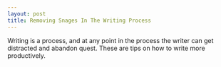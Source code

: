 ```yaml
---
layout: post
title: Removing Snages In The Writing Process
---
```


Writing is a process, and at any point in the process the writer can get distracted and abandon quest. These are tips on how to write more productively.
